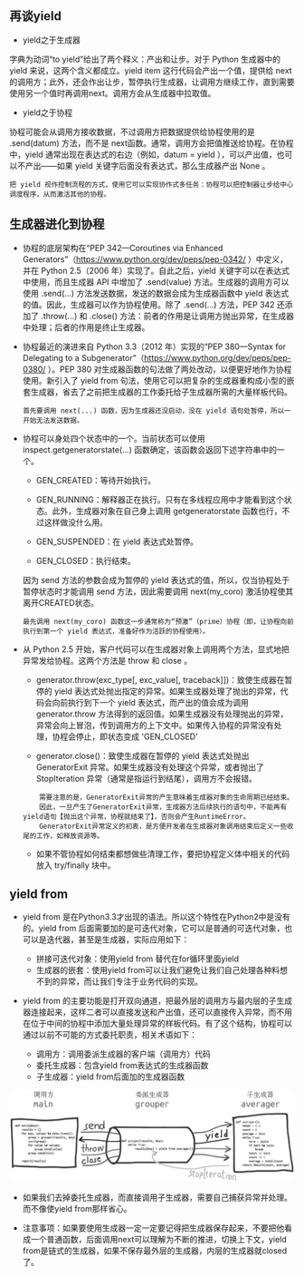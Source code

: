## 再谈yield

* yield之于生成器

字典为动词“to yield”给出了两个释义：产出和让步。对于 Python 生成器中的 yield 来说，这两个含义都成立。yield item 这行代码会产出一个值，提供给 next的调用方；此外，还会作出让步，暂停执行生成器，让调用方继续工作，直到需要使用另一个值时再调用next。调用方会从生成器中拉取值。

* yield之于协程

协程可能会从调用方接收数据，不过调用方把数据提供给协程使用的是 .send(datum) 方法，而不是 next函数。通常，调用方会把值推送给协程。在协程中，yield 通常出现在表达式的右边（例如，datum = yield ），可以产出值，也可以不产出——如果 yield 关键字后面没有表达式，那么生成器产出 None 。

 ``` 
把 yield 视作控制流程的方式，使用它可以实现协作式多任务：协程可以把控制器让步给中心调度程序，从而激活其他的协程。
 ```
 
## 生成器进化到协程

* 协程的底层架构在“PEP 342—Coroutines via Enhanced Generators”（https://www.python.org/dev/peps/pep-0342/ ）中定义，并在 Python 2.5（2006 年）实现了。自此之后，yield 关键字可以在表达式中使用，而且生成器 API 中增加了 .send(value) 方法。生成器的调用方可以使用 .send(...) 方法发送数据，发送的数据会成为生成器函数中 yield 表达式的值。因此，生成器可以作为协程使用。除了 .send(...) 方法，PEP 342 还添加了 .throw(...) 和 .close() 方法：前者的作用是让调用方抛出异常，在生成器中处理；后者的作用是终止生成器。

* 协程最近的演进来自 Python 3.3（2012 年）实现的“PEP 380—Syntax for Delegating to a Subgenerator”（https://www.python.org/dev/peps/pep-0380/ ）。PEP 380 对生成器函数的句法做了两处改动，以便更好地作为协程使用。新引入了 yield from 句法，使用它可以把复杂的生成器重构成小型的嵌套生成器，省去了之前把生成器的工作委托给子生成器所需的大量样板代码。

     ``` 
    首先要调用 next(...) 函数，因为生成器还没启动，没在 yield 语句处暂停，所以一开始无法发送数据。
     ``` 
     
* 协程可以身处四个状态中的一个。当前状态可以使用 inspect.getgeneratorstate(...) 函数确定，该函数会返回下述字符串中的一个。

    * GEN_CREATED：等待开始执行。

    * GEN_RUNNING：解释器正在执行。只有在多线程应用中才能看到这个状态。此外，生成器对象在自己身上调用 getgeneratorstate 函数也行，不过这样做没什么用。

    * GEN_SUSPENDED：在 yield 表达式处暂停。

    * GEN_CLOSED：执行结束。
    
    因为 send 方法的参数会成为暂停的 yield 表达式的值，所以，仅当协程处于暂停状态时才能调用 send 方法，因此需要调用 next(my_coro) 激活协程使其离开CREATED状态。
    ``` 
    最先调用 next(my_coro) 函数这一步通常称为“预激”（prime）协程（即，让协程向前执行到第一个 yield 表达式，准备好作为活跃的协程使用）。
    ``` 
    
* 从 Python 2.5 开始，客户代码可以在生成器对象上调用两个方法，显式地把异常发给协程。这两个方法是 throw 和 close 。
    
    * generator.throw(exc_type[, exc_value[, traceback]])：致使生成器在暂停的 yield 表达式处抛出指定的异常。如果生成器处理了抛出的异常，代码会向前执行到下一个 yield 表达式，而产出的值会成为调用 generator.throw 方法得到的返回值。如果生成器没有处理抛出的异常，异常会向上冒泡，传到调用方的上下文中。如果传入协程的异常没有处理，协程会停止，即状态变成 'GEN_CLOSED'
    
    * generator.close()：致使生成器在暂停的 yield 表达式处抛出 GeneratorExit 异常。如果生成器没有处理这个异常，或者抛出了 StopIteration 异常（通常是指运行到结尾），调用方不会报错。
    
    ```
        需要注意的是，GeneratorExit异常的产生意味着生成器对象的生命周期已经结束。
        因此，一旦产生了GeneratorExit异常，生成器方法后续执行的语句中，不能再有yield语句【抛出这个异常，协程就结束了】，否则会产生RuntimeError。
        GeneratorExit异常定义的初衷，是方便开发者在生成器对象调用结束后定义一些收尾的工作，如释放资源等。
    ```
    * 如果不管协程如何结束都想做些清理工作，要把协程定义体中相关的代码放入 try/finally 块中。
    
## yield from

* yield from 是在Python3.3才出现的语法。所以这个特性在Python2中是没有的。yield from 后面需要加的是可迭代对象，它可以是普通的可迭代对象，也可以是迭代器，甚至是生成器，实际应用如下：
    * 拼接可迭代对象：使用yield from 替代在for循环里面yield
    * 生成器的嵌套：使用yield from可以让我们避免让我们自己处理各种料想不到的异常，而让我们专注于业务代码的实现。
 
* yield from 的主要功能是打开双向通道，把最外层的调用方与最内层的子生成器连接起来，这样二者可以直接发送和产出值，还可以直接传入异常，而不用在位于中间的协程中添加大量处理异常的样板代码。有了这个结构，协程可以通过以前不可能的方式委托职责，相关术语如下：
    *  调用方：调用委派生成器的客户端（调用方）代码
    *  委托生成器：包含yield from表达式的生成器函数
    *  子生成器：yield from后面加的生成器函数
    
![avatar](images/1.jpg)

* 如果我们去掉委托生成器，而直接调用子生成器，需要自己捕获异常并处理。而不像使yield from那样省心。


* 注意事项：如果要使用生成器一定一定要记得把生成器保存起来，不要把他看成一个普通函数，后面调用next可以理解为不断的推进，切换上下文，yield from是链式的生成器，如果不保存最外层的生成器，内层的生成器就closed了。
        
   